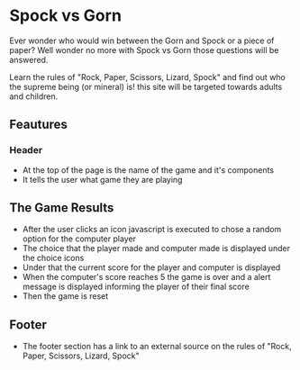 # Spock vs Gorn

Ever wonder who would win between the Gorn and Spock or a piece of paper?
Well wonder no more with Spock vs Gorn those questions will be answered.

Learn the rules of "Rock, Paper, Scissors, Lizard, Spock" and find out who the supreme being (or mineral) is! this site will be targeted towards adults and children.

## Feautures

### Header

- At the top of the page is the name of the game and it's components
- It tells the user what game they are playing

## The Game Results

- After the user clicks an icon javascript is executed to chose a random option for the computer player
- The choice that the player made and computer made is displayed under the choice icons
- Under that the current score for the player and computer is displayed
- When the computer's score reaches 5 the game is over and a alert message is displayed informing the player of their final score
- Then the game is reset

## Footer

- The footer section has a link to an external source on the rules of "Rock, Paper, Scissors, Lizard, Spock"